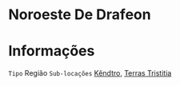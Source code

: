 <!-- TITLE: Noroeste De Drafeon -->
<!-- SUBTITLE: Visão geral sobre Noroeste De Drafeon -->

# Noroeste De Drafeon

# Informações
`Tipo` Região
`Sub-locações` [Kêndtro](http://localhost/lugares/plano-material/drafeon/noroeste-de-drafeon/kendtro#kendtro), [Terras Tristitia](http://localhost/lugares/plano-material/drafeon/noroeste-de-drafeon/terras-tristitias#terras-tristitias)

